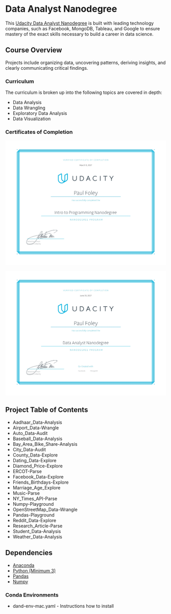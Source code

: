 # Data Analyst Nanodegree

This [Udacity Data Analyst Nanodegree](https://www.udacity.com/course/data-analyst-nanodegree--nd002) is built with leading technology companies, such as Facebook, MongoDB, Tableau, and Google to ensure mastery of the exact skills necessary to build a career in data science.

## Course Overview
Projects include organizing data, uncovering patterns, deriving insights, and clearly communicating critical findings.

### Curriculum
The curriculum is broken up into the following topics are covered in depth:

* Data Analysis
* Data Wrangling
* Exploratory Data Analysis
* Data Visualization

### Certificates of Completion

![Udacity Nanodegree Certificate Programming](Certificate_Nanodegree-Programming.jpg?raw=true "Optional Title")

![Udacity Nanodegree Certificate Data Analyst](Certificate_Nanodegree-Data_Analyst.jpg?raw=true "Optional Title")

## Project Table of Contents

* Aadhaar_Data-Analysis
* Airport_Data-Wrangle
* Auto_Data-Audit
* Baseball_Data-Analysis
* Bay_Area_Bike_Share-Analysis
* City_Data-Audit
* County_Data-Explore
* Dating_Data-Explore
* Diamond_Price-Explore
* ERCOT-Parse
* Facebook_Data-Explore
* Friends_Birthdays-Explore
* Marriage_Age_Explore
* Music-Parse
* NY_Times_API-Parse
* Numpy-Playground
* OpenStreetMap_Data-Wrangle
* Pandas-Playground
* Reddit_Data-Explore
* Research_Article-Parse
* Student_Data-Analysis
* Weather_Data-Analysis


## Dependencies

* [Anaconda](https://www.continuum.io/downloads)
* [Python (Minimum 3)](https://www.continuum.io/blog/developer-blog/python-3-support-anaconda)
* [Pandas](https://anaconda.org/anaconda/pandas)
* [Numpy](https://anaconda.org/anaconda/numpy)

### Conda Environments

* dand-env-mac.yaml - Instructions how to install

